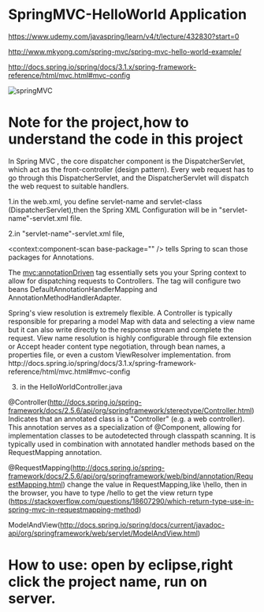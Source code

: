 # SpringMVC-HelloWorld Application

https://www.udemy.com/javaspring/learn/v4/t/lecture/432830?start=0

http://www.mkyong.com/spring-mvc/spring-mvc-hello-world-example/

http://docs.spring.io/spring/docs/3.1.x/spring-framework-reference/html/mvc.html#mvc-config

![springMVC](http://docs.spring.io/spring/docs/3.1.x/spring-framework-reference/html/images/mvc.png)

# Note for the project,how to understand the code in this project
In Spring MVC , the core dispatcher component is the DispatcherServlet, which act as the front-controller (design pattern). Every web request has to go through this DispatcherServlet, and the DispatcherServlet will dispatch the web request to suitable handlers.

1.in the web.xml, you define servlet-name and servlet-class (DispatcherServlet),then the Spring XML Configuration will be in "servlet-name"-servlet.xml file.

2.in "servlet-name"-servlet.xml file,  

<context:component-scan base-package="" /> 
tells Spring to scan those packages for Annotations.


The <mvc:annotationDriven> tag essentially sets you your Spring context to allow for dispatching requests to Controllers.
The tag will configure two beans DefaultAnnotationHandlerMapping and AnnotationMethodHandlerAdapter.

<bean>
Spring's view resolution is extremely flexible. A Controller is typically responsible for preparing a model Map with data and selecting a view name but it can also write directly to the response stream and complete the request. View name resolution is highly configurable through file extension or Accept header content type negotiation, through bean names, a properties file, or even a custom ViewResolver implementation. 
from http://docs.spring.io/spring/docs/3.1.x/spring-framework-reference/html/mvc.html#mvc-config

3. in the HelloWorldController.java

@Controller(http://docs.spring.io/spring-framework/docs/2.5.6/api/org/springframework/stereotype/Controller.html)
Indicates that an annotated class is a "Controller" (e.g. a web controller).
This annotation serves as a specialization of @Component, allowing for implementation classes to be autodetected through classpath scanning. It is typically used in combination with annotated handler methods based on the RequestMapping annotation.

@RequestMapping(http://docs.spring.io/spring-framework/docs/2.5.6/api/org/springframework/web/bind/annotation/RequestMapping.html)
change the value in RequestMapping,like \hello, then in the browser, you have to type /hello to get the view
return type (https://stackoverflow.com/questions/18607290/which-return-type-use-in-spring-mvc-in-requestmapping-method)

ModelAndView(http://docs.spring.io/spring/docs/current/javadoc-api/org/springframework/web/servlet/ModelAndView.html)


# How to use: open by eclipse,right click the project name, run on server.
